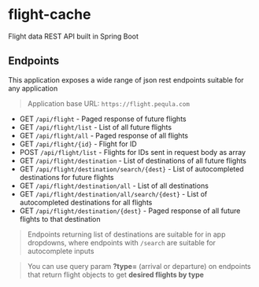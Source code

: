 # flight-cache
Flight data REST API built in Spring Boot

## Endpoints
This application exposes a wide range of json rest endpoints suitable for any application

> Application base URL: `https://flight.pequla.com`

- GET `/api/flight` - Paged response of future flights
- GET `/api/flight/list` - List of all future flights
- GET `/api/flight/all` - Paged response of all flights
- GET `/api/flight/{id}` - Flight for ID
- POST `/api/flight/list` - Flights for IDs sent in request body as array
- GET `/api/flight/destination` - List of destinations of all future flights
- GET `/api/flight/destination/search/{dest}` - List of autocompleted destinations for future flights
- GET `/api/flight/destination/all` - List of all destinations
- GET `/api/flight/destination/all/search/{dest}` - List of autocompleted destinations for all flights
- GET `/api/flight/destination/{dest}` - Paged response of all future flights to that destination

> Endpoints returning list of destinations are suitable for in app dropdowns, where endpoints with `/search` are suitable for autocomplete inputs

> You can use query param **?type=** (arrival or departure) on endpoints that return flight objects to get **desired flights by type** 
